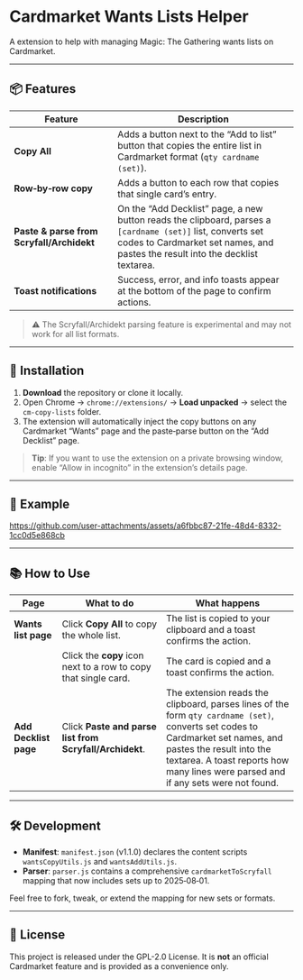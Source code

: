 # Cardmarket Wants Lists Helper

A extension to help with managing Magic: The Gathering wants lists on Cardmarket.

---

## 📦 Features

| Feature | Description |
|---------|-------------|
| **Copy All** | Adds a button next to the “Add to list” button that copies the entire list in Cardmarket format (`qty cardname (set)`). |
| **Row‑by‑row copy** | Adds a button to each row that copies that single card’s entry. |
| **Paste & parse from Scryfall/Archidekt** | On the “Add Decklist” page, a new button reads the clipboard, parses a `[cardname (set)]` list, converts set codes to Cardmarket set names, and pastes the result into the decklist textarea. |
| **Toast notifications** | Success, error, and info toasts appear at the bottom of the page to confirm actions. |

> ⚠️ The Scryfall/Archidekt parsing feature is experimental and may not work for all list formats.

---

## 🚀 Installation

1. **Download** the repository or clone it locally.  
2. Open Chrome → `chrome://extensions/` → **Load unpacked** → select the `cm-copy-lists` folder.  
3. The extension will automatically inject the copy buttons on any Cardmarket “Wants” page and the paste‑parse button on the “Add Decklist” page.

> **Tip**: If you want to use the extension on a private browsing window, enable “Allow in incognito” in the extension’s details page.

---

## 📸 Example

https://github.com/user-attachments/assets/a6fbbc87-21fe-48d4-8332-1cc0d5e868cb

---

## 📚 How to Use

| Page | What to do | What happens |
|------|------------|--------------|
| **Wants list page** | Click **Copy All** to copy the whole list. | The list is copied to your clipboard and a toast confirms the action. |
| | Click the **copy** icon next to a row to copy that single card. | The card is copied and a toast confirms the action. |
| **Add Decklist page** | Click **Paste and parse list from Scryfall/Archidekt**. | The extension reads the clipboard, parses lines of the form `qty cardname (set)`, converts set codes to Cardmarket set names, and pastes the result into the textarea. A toast reports how many lines were parsed and if any sets were not found. |

---

## 🛠️ Development

- **Manifest**: `manifest.json` (v1.1.0) declares the content scripts `wantsCopyUtils.js` and `wantsAddUtils.js`.  
- **Parser**: `parser.js` contains a comprehensive `cardmarketToScryfall` mapping that now includes sets up to 2025‑08‑01.   

Feel free to fork, tweak, or extend the mapping for new sets or formats.

---

## 📄 License

This project is released under the  GPL-2.0 License. It is **not** an official Cardmarket feature and is provided as a convenience only.
